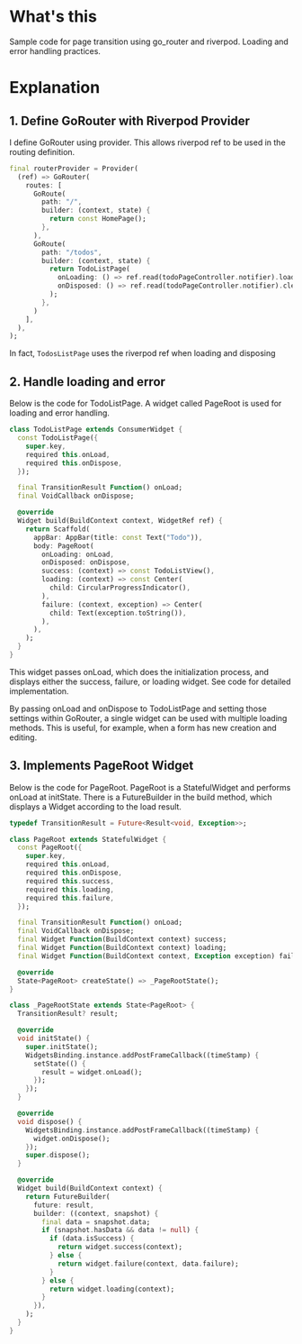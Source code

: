 # What's this

Sample code for page transition using go_router and riverpod.
Loading and error handling practices.

# Explanation
## 1. Define GoRouter with Riverpod Provider
I define GoRouter using provider.
This allows riverpod ref to be used in the routing definition.

```dart
final routerProvider = Provider(
  (ref) => GoRouter(
    routes: [
      GoRoute(
        path: "/",
        builder: (context, state) {
          return const HomePage();
        },
      ),
      GoRoute(
        path: "/todos",
        builder: (context, state) {
          return TodoListPage(
            onLoading: () => ref.read(todoPageController.notifier).load(),
            onDisposed: () => ref.read(todoPageController.notifier).clear(),
          );
        },
      )
    ],
  ),
);
```

In fact, `TodosListPage` uses the riverpod ref when loading and disposing

## 2. Handle loading and error
Below is the code for TodoListPage.
A widget called PageRoot is used for loading and error handling.

```dart
class TodoListPage extends ConsumerWidget {
  const TodoListPage({
    super.key,
    required this.onLoad,
    required this.onDispose,
  });

  final TransitionResult Function() onLoad;
  final VoidCallback onDispose;

  @override
  Widget build(BuildContext context, WidgetRef ref) {
    return Scaffold(
      appBar: AppBar(title: const Text("Todo")),
      body: PageRoot(
        onLoading: onLoad,
        onDisposed: onDispose,
        success: (context) => const TodoListView(),
        loading: (context) => const Center(
          child: CircularProgressIndicator(),
        ),
        failure: (context, exception) => Center(
          child: Text(exception.toString()),
        ),
      ),
    );
  }
}
```

This widget passes onLoad, which does the initialization process, and displays either the success, failure, or loading widget.
See code for detailed implementation.

By passing onLoad and onDispose to TodoListPage and setting those settings within GoRouter, a single widget can be used with multiple loading methods.
This is useful, for example, when a form has new creation and editing.

## 3. Implements PageRoot Widget
Below is the code for PageRoot.
PageRoot is a StatefulWidget and performs onLoad at initState.
There is a FutureBuilder in the build method, which displays a Widget according to the load result.

```dart
typedef TransitionResult = Future<Result<void, Exception>>;

class PageRoot extends StatefulWidget {
  const PageRoot({
    super.key,
    required this.onLoad,
    required this.onDispose,
    required this.success,
    required this.loading,
    required this.failure,
  });

  final TransitionResult Function() onLoad;
  final VoidCallback onDispose;
  final Widget Function(BuildContext context) success;
  final Widget Function(BuildContext context) loading;
  final Widget Function(BuildContext context, Exception exception) failure;

  @override
  State<PageRoot> createState() => _PageRootState();
}

class _PageRootState extends State<PageRoot> {
  TransitionResult? result;

  @override
  void initState() {
    super.initState();
    WidgetsBinding.instance.addPostFrameCallback((timeStamp) {
      setState(() {
        result = widget.onLoad();
      });
    });
  }

  @override
  void dispose() {
    WidgetsBinding.instance.addPostFrameCallback((timeStamp) {
      widget.onDispose();
    });
    super.dispose();
  }

  @override
  Widget build(BuildContext context) {
    return FutureBuilder(
      future: result,
      builder: ((context, snapshot) {
        final data = snapshot.data;
        if (snapshot.hasData && data != null) {
          if (data.isSuccess) {
            return widget.success(context);
          } else {
            return widget.failure(context, data.failure);
          }
        } else {
          return widget.loading(context);
        }
      }),
    );
  }
}
```